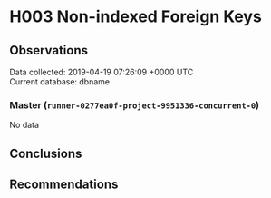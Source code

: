 # H003 Non-indexed Foreign Keys #

## Observations ##
Data collected: 2019-04-19 07:26:09 +0000 UTC  
Current database: dbname  

### Master (`runner-0277ea0f-project-9951336-concurrent-0`) ###


No data


## Conclusions ##


## Recommendations ##

